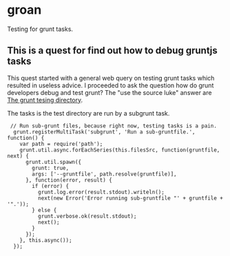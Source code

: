 groan
=====

Testing for grunt tasks.

This is a quest for find out how to debug gruntjs tasks
-----

This quest started with a general web query on testing grunt tasks which resulted in useless advice.
I proceeded to ask the question how do grunt developers debug and test grunt?
The "use the source luke" answer are [The grunt tesing directory](https://github.com/gruntjs/grunt/tree/master/test).


The tasks is the test directory are run by a subgrunt task.

     // Run sub-grunt files, because right now, testing tasks is a pain.
      grunt.registerMultiTask('subgrunt', 'Run a sub-gruntfile.', function() {
        var path = require('path');
        grunt.util.async.forEachSeries(this.filesSrc, function(gruntfile, next) {
          grunt.util.spawn({
            grunt: true,
            args: ['--gruntfile', path.resolve(gruntfile)],
          }, function(error, result) {
            if (error) {
              grunt.log.error(result.stdout).writeln();
              next(new Error('Error running sub-gruntfile "' + gruntfile + '".'));
            } else {
              grunt.verbose.ok(result.stdout);
              next();
            }
          });
        }, this.async());
      });
